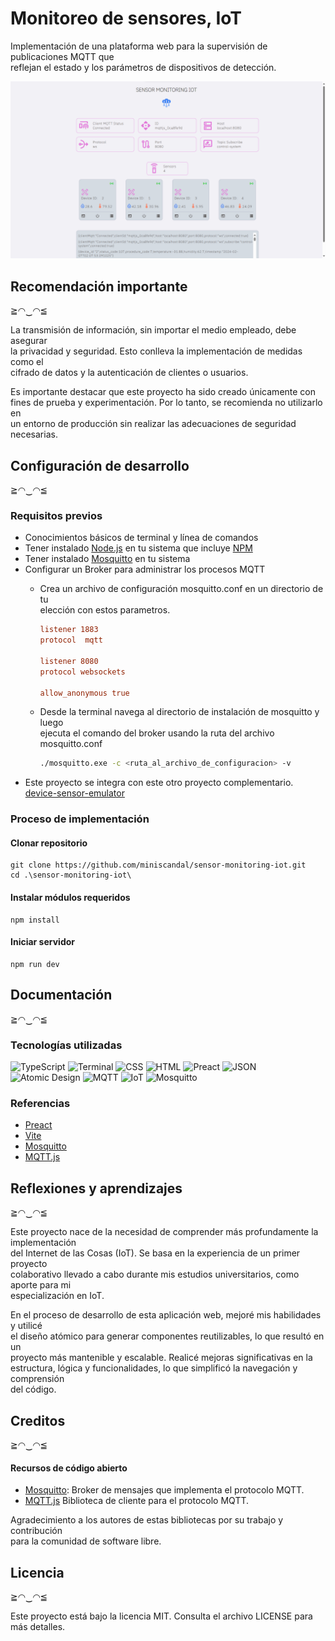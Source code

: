# Monitoreo de sensores, IoT

Implementación de una plataforma web para la supervisión de publicaciones MQTT que  
reflejan el estado y los parámetros de dispositivos de detección.

<img src="./docs/pictures/web-capture.png" width="540">

## Recomendación importante
≧◠‿◠≦

La transmisión de información, sin importar el medio empleado, debe asegurar  
la privacidad y seguridad. Esto conlleva la implementación de medidas como el  
cifrado de datos y la autenticación de clientes o usuarios.

Es importante destacar que este proyecto ha sido creado únicamente con  
fines de prueba y experimentación. Por lo tanto, se recomienda no utilizarlo en  
un entorno de producción sin realizar las adecuaciones de seguridad necesarias.


## Configuración de desarrollo
≧◠‿◠≦

### Requisitos previos

* Conocimientos básicos de terminal y línea de comandos
* Tener instalado [Node.js](https://nodejs.org/en) en tu sistema que incluye [NPM](https://www.npmjs.com/)
* Tener instalado [Mosquitto](https://https://mosquitto.org//) en tu sistema
* Configurar un Broker para administrar los procesos MQTT
   * Crea un archivo de configuración mosquitto.conf en un directorio de tu  
   elección con estos parametros.

      ```ini
      listener 1883
      protocol  mqtt

      listener 8080
      protocol websockets

      allow_anonymous true
      ```

   * Desde la terminal navega al directorio de instalación de mosquitto y luego  
   ejecuta el comando del broker usando la ruta del archivo mosquitto.conf

      ```bash
      ./mosquitto.exe -c <ruta_al_archivo_de_configuracion> -v
      ```
* Este proyecto se integra con este otro proyecto complementario.
[device-sensor-emulator](https://github.com/miniscandal/device-sensor-emulator)

### Proceso de implementación

#### Clonar repositorio

```
git clone https://github.com/miniscandal/sensor-monitoring-iot.git
cd .\sensor-monitoring-iot\
```


#### Instalar módulos requeridos

```
npm install
```

#### Iniciar servidor

```
npm run dev
```



## Documentación 
 ≧◠‿◠≦


### Tecnologías utilizadas

![TypeScript](https://img.shields.io/badge/TypeScript-%23007ACC.svg?style=for-the-badge&logo=typescript&logoColor=white)
![Terminal](https://img.shields.io/badge/Terminal-%23474745.svg?style=for-the-badge)
![CSS](https://img.shields.io/badge/CSS-%231572B6.svg?style=for-the-badge)
![HTML](https://img.shields.io/badge/HTML-%23E34F26.svg?style=for-the-badge)
![Preact](https://img.shields.io/badge/preact-%23007ACC.svg?style=for-the-badge&logo=preact&logoColor=white)
![JSON](https://img.shields.io/badge/JSON-%2348494a.svg?style=for-the-badge)  
![Atomic Design](https://img.shields.io/badge/Atomic%20Design-red.svg?style=for-the-badge&logo=atomic-design&logoColor=white)
![MQTT](https://img.shields.io/badge/MQTT-%23007ACC.svg?style=for-the-badge&logo=MQTT&logoColor=white)
![IoT](https://img.shields.io/badge/IoT-%230ba5be.svg?style=for-the-badge)
![Mosquitto](https://img.shields.io/badge/Mosquitto-%233C5280.svg?style=for-the-badge)


### Referencias

* [Preact](https://preactjs.com/)
* [Vite](https://vitejs.dev/)
* [Mosquitto](https://https://mosquitto.org//) 
* [MQTT.js](https://github.com/mqttjs/MQTT.js/)



## Reflexiones y aprendizajes

≧◠‿◠≦

Este proyecto nace de la necesidad de comprender más profundamente la implementación  
del Internet de las Cosas (IoT). Se basa en la experiencia de un primer proyecto  
colaborativo llevado a cabo durante mis estudios universitarios, como aporte para mi  
especialización en IoT.

En el proceso de desarrollo de esta aplicación web, mejoré mis habilidades y utilicé  
el diseño atómico para generar componentes reutilizables, lo que resultó en un  
proyecto más mantenible y escalable. Realicé mejoras significativas en la  
estructura, lógica y funcionalidades, lo que simplificó la navegación y comprensión  
del código.


## Creditos
≧◠‿◠≦


#### Recursos de código abierto

* [Mosquitto](https://https://mosquitto.org//):
  Broker de mensajes que implementa el protocolo MQTT.
* [MQTT.js](https://github.com/mqttjs/MQTT.js/)
  Biblioteca de cliente para el protocolo MQTT.

Agradecimiento a los autores de estas bibliotecas por su trabajo y contribución  
para la comunidad de software libre.


## Licencia

≧◠‿◠≦

Este proyecto está bajo la licencia MIT. Consulta el archivo LICENSE para más detalles.
